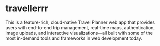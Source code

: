 # travellerrr
This is a feature-rich, cloud-native Travel Planner web app that provides users with end-to-end trip management, real-time maps, authentication, image uploads, and interactive visualizations—all built with some of the most in-demand tools and frameworks in web development today.
